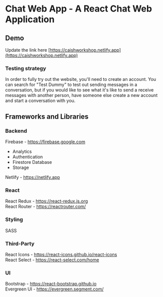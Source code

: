 # Chat Web App - A React Chat Web Application

## Demo
Update the link here
[https://caishworkshop.netlify.app](https://caishworkshop.netlify.app)

### Testing strategy
In order to fully try out the website, you'll need to create an account. You can search for "Test Dummy" to test out sending messages in a conversation, but if you would like to see what it's like to send a receive messages with another person, have someone else create a new account and start a conversation with you.

## Frameworks and Libraries
### Backend
Firebase - https://firebase.google.com
- Analytics
- Authentication
- Firestore Database
- Storage

Netlify - https://netlify.app<br/>

### React
React Redux - https://react-redux.js.org<br/>
React Router - https://reactrouter.com/

### Styling
SASS

### Third-Party
React Icons - https://react-icons.github.io/react-icons<br/>
React Select - https://react-select.com/home

### UI
Bootstrap - https://react-bootstrap.github.io<br/>
Evergreen UI - https://evergreen.segment.com/
